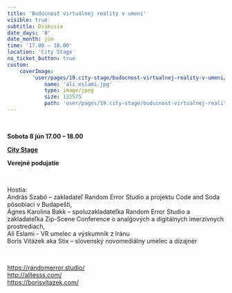 ```yaml
---
title: 'Budúcnosť virtuálnej reality v umení'
visible: true
subtitle: Diskusia
date_days: '8'
date_month: jún
time: '17.00 – 18.00'
location: 'City Stage'
no_ticket_button: true
custom:
    coverImage:
        'user/pages/19.city-stage/buducnost-virtualnej-reality-v-umeni/ali eslami.jpg':
            name: 'ali eslami.jpg'
            type: image/jpeg
            size: 132575
            path: 'user/pages/19.city-stage/buducnost-virtualnej-reality-v-umeni/ali eslami.jpg'
---
```


<br>

**Sobota 8 jún 17.00 – 18.00**

**[City Stage](/map)**

**Verejné podujatie**

<br>

Hostia: <br>
András Szabó – zakladateľ Random Error Studio a projektu Code and Soda pôsobiaci v Budapešti, <br>
Ágnes Karolina Bakk –  spoluzakladateľka Random Error Studio a zakladateľka Zip-Scene Conference o analģových a digitálnych imerzívnych prostrediach, <br>
Ali Eslami - VR umelec a výskumník z Iránu <br>
Boris Vitázek aka Stix – slovenský novomediálny umelec a dizajnér <br>

<br>

https://randomerror.studio/<br>
http://alllesss.com/<br>
https://borisvitazek.com/<br>